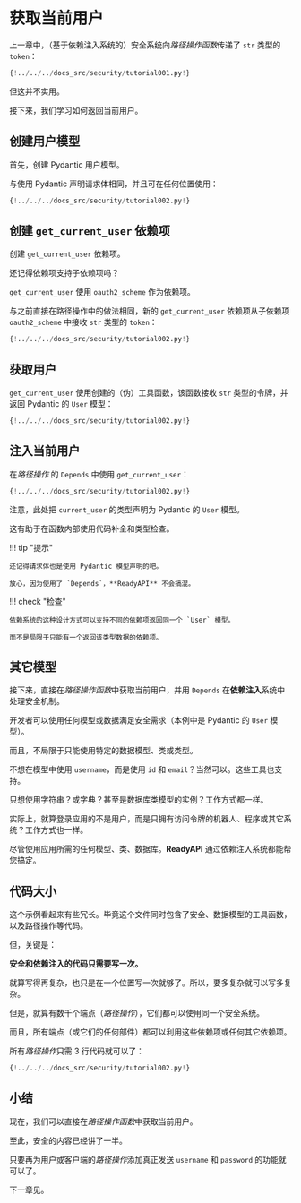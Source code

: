 # 获取当前用户

上一章中，（基于依赖注入系统的）安全系统向*路径操作函数*传递了 `str` 类型的 `token`：

```Python hl_lines="10"
{!../../../docs_src/security/tutorial001.py!}
```

但这并不实用。

接下来，我们学习如何返回当前用户。


## 创建用户模型

首先，创建 Pydantic 用户模型。

与使用 Pydantic 声明请求体相同，并且可在任何位置使用：

```Python hl_lines="5  12-16"
{!../../../docs_src/security/tutorial002.py!}
```

## 创建 `get_current_user` 依赖项

创建 `get_current_user` 依赖项。

还记得依赖项支持子依赖项吗？

`get_current_user` 使用 `oauth2_scheme` 作为依赖项。

与之前直接在路径操作中的做法相同，新的 `get_current_user` 依赖项从子依赖项 `oauth2_scheme` 中接收 `str` 类型的 `token`：

```Python hl_lines="25"
{!../../../docs_src/security/tutorial002.py!}
```

## 获取用户

`get_current_user` 使用创建的（伪）工具函数，该函数接收 `str` 类型的令牌，并返回 Pydantic 的 `User` 模型：

```Python hl_lines="19-22  26-27"
{!../../../docs_src/security/tutorial002.py!}
```

## 注入当前用户

在*路径操作* 的 `Depends` 中使用 `get_current_user`：

```Python hl_lines="31"
{!../../../docs_src/security/tutorial002.py!}
```

注意，此处把 `current_user` 的类型声明为 Pydantic 的 `User` 模型。

这有助于在函数内部使用代码补全和类型检查。

!!! tip "提示"

    还记得请求体也是使用 Pydantic 模型声明的吧。

    放心，因为使用了 `Depends`，**ReadyAPI** 不会搞混。

!!! check "检查"

    依赖系统的这种设计方式可以支持不同的依赖项返回同一个 `User` 模型。

    而不是局限于只能有一个返回该类型数据的依赖项。


## 其它模型

接下来，直接在*路径操作函数*中获取当前用户，并用 `Depends` 在**依赖注入**系统中处理安全机制。

开发者可以使用任何模型或数据满足安全需求（本例中是 Pydantic 的 `User` 模型）。

而且，不局限于只能使用特定的数据模型、类或类型。

不想在模型中使用 `username`，而是使用 `id` 和 `email`？当然可以。这些工具也支持。

只想使用字符串？或字典？甚至是数据库类模型的实例？工作方式都一样。

实际上，就算登录应用的不是用户，而是只拥有访问令牌的机器人、程序或其它系统？工作方式也一样。

尽管使用应用所需的任何模型、类、数据库。**ReadyAPI** 通过依赖注入系统都能帮您搞定。


## 代码大小

这个示例看起来有些冗长。毕竟这个文件同时包含了安全、数据模型的工具函数，以及路径操作等代码。

但，关键是：

**安全和依赖注入的代码只需要写一次。**

就算写得再复杂，也只是在一个位置写一次就够了。所以，要多复杂就可以写多复杂。

但是，就算有数千个端点（*路径操作*），它们都可以使用同一个安全系统。

而且，所有端点（或它们的任何部件）都可以利用这些依赖项或任何其它依赖项。

所有*路径操作*只需 3 行代码就可以了：

```Python hl_lines="30-32"
{!../../../docs_src/security/tutorial002.py!}
```

## 小结

现在，我们可以直接在*路径操作函数*中获取当前用户。

至此，安全的内容已经讲了一半。

只要再为用户或客户端的*路径操作*添加真正发送 `username` 和 `password` 的功能就可以了。

下一章见。
